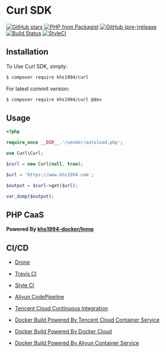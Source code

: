 # Curl SDK

[![GitHub stars](https://img.shields.io/github/stars/khs1994-php/curl.svg?style=social&label=Stars)](https://github.com/khs1994-php/curl) [![PHP from Packagist](https://img.shields.io/packagist/php-v/khs1994/curl.svg)](https://packagist.org/packages/khs1994/curl) [![GitHub (pre-)release](https://img.shields.io/github/release/khs1994-php/curl/all.svg)](https://github.com/khs1994-php/curl/releases) [![Build Status](https://travis-ci.org/khs1994-php/curl.svg?branch=master)](https://travis-ci.org/khs1994-php/curl) [![StyleCI](https://styleci.io/repos/116448226/shield?branch=master)](https://styleci.io/repos/116448226)

## Installation

To Use Curl SDK, simply:

```bash
$ composer require khs1994/curl
```

For latest commit version:

```bash
$ composer require khs1994/curl @dev
```

## Usage

```php
<?php

require_once __DIR__.'/vendor/autoload.php';

use Curl\Curl;

$curl = new Curl(null, true);

$url = 'https://www.khs1994.com';

$output = $curl->get($url);

var_dump($output);
```

## PHP CaaS

**Powered By [khs1994-docker/lnmp](https://github.com/khs1994-docker/lnmp)**

## CI/CD

* [Drone](https://www.khs1994.com/categories/CI/Drone/)

* [Travis CI](https://travis-ci.org/khs1994-php/curl)

* [Style CI](https://styleci.io/repos/116448226)

* [Aliyun CodePipeline](https://www.aliyun.com/product/codepipeline)

* [Tencent Cloud Continuous Integration](https://cloud.tencent.com/product/cci)

* [Docker Build Powered By Tencent Cloud Container Service](https://cloud.tencent.com/product/ccs)

* [Docker Build Powered By Docker Cloud](https://cloud.docker.com)

* [Docker Build Powered By Aliyun Container Service](https://www.aliyun.com/product/containerservice)
